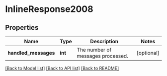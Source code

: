 # InlineResponse2008

## Properties
Name | Type | Description | Notes
------------ | ------------- | ------------- | -------------
**handled_messages** | **int** | The number of messages processed. | [optional] 

[[Back to Model list]](../../README.md#documentation-for-models) [[Back to API list]](../../README.md#documentation-for-api-endpoints) [[Back to README]](../../README.md)

